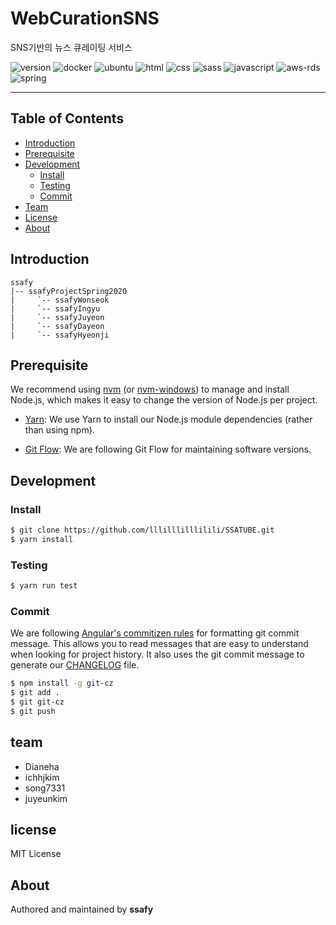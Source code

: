 # WebCurationSNS
SNS기반의 뉴스 큐레이팅 서비스

![version](https://img.shields.io/badge/version-0.0.1-orange?)
![docker](https://img.shields.io/badge/docker-19.03.5-blue?logo=Docker)
![ubuntu](https://img.shields.io/badge/ubuntu-19.04-yellow?logo=ubuntu)
![html](https://img.shields.io/badge/html-html5-red?logo=html5)
![css](https://img.shields.io/badge/css-css3-red?logo=css3)
![sass](https://img.shields.io/badge/sass-1.23.0-red?logo=sass)
![javascript](https://img.shields.io/badge/javascript-es6-yellowgreen?logo=javascript)
![aws-rds](https://img.shields.io/badge/aws%20-rds-ff69b4?logo=Amazon)
![spring](https://img.shields.io/badge/spring-5.2.2-green?logo=spring)

---

## Table of Contents

- [Introduction](#introduction)
- [Prerequisite](#prerequisite)
- [Development](#development)
  - [Install](#install)
  - [Testing](#testing)
  - [Commit](#commit)
- [Team](#team)
- [License](#license)
- [About](#about)
## Introduction

```
ssafy
|-- ssafyProjectSpring2020
|     `-- ssafyWonseok
|     `-- ssafyIngyu
|     `-- ssafyJuyeon
|     `-- ssafyDayeon
|     `-- ssafyHyeonji
```

## Prerequisite

We recommend using [nvm](https://github.com/creationix/nvm) (or [nvm-windows](https://github.com/coreybutler/nvm-windows)) to manage and install Node.js, which makes it easy to change the version of Node.js per project.

- [Yarn](https://yarnpkg.com): We use Yarn to install our Node.js module dependencies (rather than using npm).

- [Git Flow](https://github.com/nvie/gitflow/wiki/Installation): We are following Git Flow for maintaining software versions.

## Development

### Install

```bash
$ git clone https://github.com/lllilllilllilili/SSATUBE.git
$ yarn install
```
### Testing

```bash
$ yarn run test
```
### Commit

We are following [Angular's commitizen rules](https://github.com/angular/angular.js/blob/master/DEVELOPERS.md#-git-commit-guidelines) for formatting git commit message. This allows you to read messages that are easy to understand when looking for project history. It also uses the git commit message to generate our [CHANGELOG](/CHANGELOG.md) file.
```bash
$ npm install -g git-cz
$ git add .
$ git git-cz
$ git push
```
## team
- Dianeha
- ichhjkim
- song7331
- juyeunkim

## license
MIT License

## About

Authored and maintained by **ssafy**
